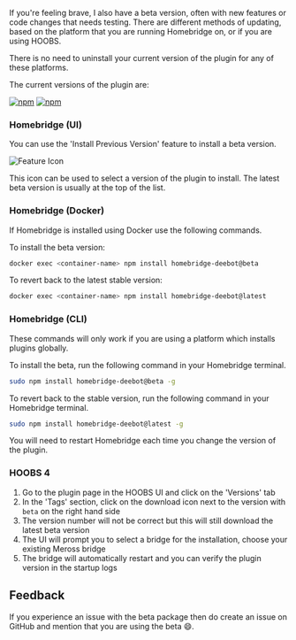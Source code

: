If you're feeling brave, I also have a beta version, often with new features or code changes that needs testing. There are different methods of updating, based on the platform that you are running Homebridge on, or if you are using HOOBS.

There is no need to uninstall your current version of the plugin for any of these platforms.

The current versions of the plugin are:

[![npm](https://img.shields.io/npm/v/homebridge-deebot/latest?label=latest)](https://www.npmjs.com/package/homebridge-deebot) [![npm](https://img.shields.io/npm/v/homebridge-deebot/beta?label=beta)](https://github.com/bwp91/homebridge-deebot/wiki/Beta-Version)  

### Homebridge (UI)

You can use the 'Install Previous Version' feature to install a beta version.

![Feature Icon](https://user-images.githubusercontent.com/43026681/109934132-11437580-7cc4-11eb-9e50-e504c8a754fc.png)

This icon can be used to select a version of the plugin to install. The latest beta version is usually at the top of the list.

### Homebridge (Docker)

If Homebridge is installed using Docker use the following commands.

To install the beta version:

```bash
docker exec <container-name> npm install homebridge-deebot@beta
```

To revert back to the latest stable version:

```bash
docker exec <container-name> npm install homebridge-deebot@latest
```

### Homebridge (CLI)

These commands will only work if you are using a platform which installs plugins globally.

To install the beta, run the following command in your Homebridge terminal. 

```bash
sudo npm install homebridge-deebot@beta -g
```

To revert back to the stable version, run the following command in your Homebridge terminal.

```bash
sudo npm install homebridge-deebot@latest -g
```

You will need to restart Homebridge each time you change the version of the plugin.

### HOOBS 4

1. Go to the plugin page in the HOOBS UI and click on the 'Versions' tab
2. In the 'Tags' section, click on the download icon next to the version with `beta` on the right hand side
3. The version number will not be correct but this will still download the latest beta version
4. The UI will prompt you to select a bridge for the installation, choose your existing Meross bridge
5. The bridge will automatically restart and you can verify the plugin version in the startup logs

## Feedback
If you experience an issue with the beta package then do create an issue on GitHub and mention that you are using the beta 😄.